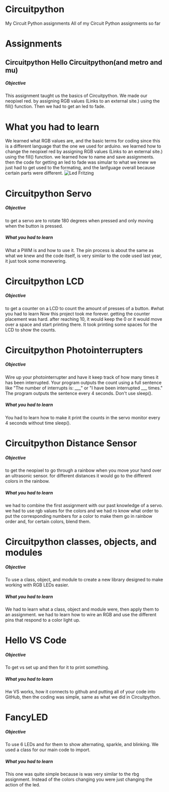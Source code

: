 # Circuitpython
My Circuit Python assignments
All of my Circuit Python assignments so far

# Assignments

## Circuitpython Hello Circuitpython(and metro and mu)
##### Objective
This assignment taught us the basics of Circuitpython. We made our neopixel red. by assigning RGB values (Links to an external site.) using the fill() function. Then we had to get an led to fade.
# What you had to learn
We learned what RGB values are, and the basic terms for coding since this is a different language that the one we used for arduino. we learned how to change the neopixel red by assigning RGB values (Links to an external site.) using the fill() function. we learned how to name and save assignments. then the code for getting an led to fade was simular to what we knew we just had to get used to the formating, and the lanfguage overall because certain parts were different. 
![Led Fritzing](media/ledfadefritzing_bb.png)



# Circuitpython Servo
##### Objective
to get a servo are to rotate 180 degrees when pressed and only moving when the button is pressed.
##### What you had to learn
What a PWM is and how to use it. The pin process is about the same as what we knew and the code itself, is very similar to the code used last year, it just took some monevering.

# Circuitpython LCD
##### Objective
to get a counter on a LCD to count the amount of presses of a button.
#what you had to learn
Now this project took me forever. getting the counter placement was hard. after reaching 10, it would keep the 0 or it would move over a space and start printing there. It took printing some spaces for the LCD to show the counts.

# Circuitpython Photointerrupters
##### Objective
Wire up your photointerrupter and have it keep track of how many times it has been interrupted.
Your program outputs the count using a full sentence like "The number of interrupts is: ___" or "I have been interrupted ___ times."
The program outputs the sentence every 4 seconds.
Don't use sleep(). 

##### What you had to learn
You had to learn how to make it print the counts in the servo monitor every 4 seconds without time sleep().

# Circuitpython Distance Sensor
##### Objective
to get the neopixel to go through a rainbow when you move your hand over an ultrasonic sensor. for different distances it would go to the different colors in the rainbow.
##### What you had to learn
we had to combine the first assignment with our past knowledge of a servo. we had to use rgb values for the colors and we had ro know what order to put the corresponding numbers for a color to make them go in rainbow order and, for certain colors, blend them.

# Circuitpython classes, objects, and modules
##### Objective
To use a class, object, and module to create a new library designed to make working with RGB LEDs easier.
##### What you had to learn
We had to learn what a class, object and module were, then apply them to an assignment. we had to learn how to wire an RGB and use the different pins that respond to a color light up.

# Hello VS Code
##### Objective
To get vs set up and then for it to print something.
##### What you had to learn
Hw VS works, how it connects to github and putting all of your code into GitHub, then the coding was simple, same as what we did in Circuitpython.

# FancyLED
##### Objective
To use 6 LEDs and for them to show alternating, sparkle, and blinking. We used a class for our main code to import.

##### What you had to learn
This one was quite simple because is was very similar to the rbg assignment. Instead of the colors changing you were just changing the action of the led.

